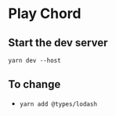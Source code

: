 # Play Chord


## Start the dev server
```
yarn dev --host
````

## To change
* `yarn add @types/lodash`
